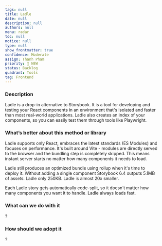 ```yaml
---
tags: null
title: Ladle
date: null
description: null
authors: null
menu: radar
toc: null
notice: null
type: null
show_frontmatter: true
confidence: Moderate
assign: Thanh Pham
priority: 🌟 NEW
status: Backlog
quadrant: Tools
tag: Frontend
---
```


<!-- table_of_contents 9a1faf28-164b-4428-a249-bb72870c256a -->

### Description

Ladle is a drop-in alternative to Storybook. It is a tool for developing and testing your React components in an environment that's isolated and faster than most real-world applications. Ladle also creates an index of your components, so you can easily test them through tools like Playwright.

### What’s better about this method or library

Ladle supports only React, embraces the latest standards (ES Modules) and focuses on performance. It's built around Vite - modules are directly served to the browser and the bundling step is completely skipped. This means instant server starts no matter how many components it needs to load.

Ladle still produces an optimized bundle using rollup when it's time to deploy it. Without adding a single component Storybook 6.4 outputs 5.1MB of assets. Ladle only 250KB. Ladle is almost 20x smaller.

Each Ladle story gets automatically code-split, so it doesn't matter how many components you want it to handle. Ladle always loads fast.

### What can we do with it

?

### How should we adopt it

?

<!-- child_database dee6f5a5-53a4-49d2-aaf1-2f8625a362fe -->
